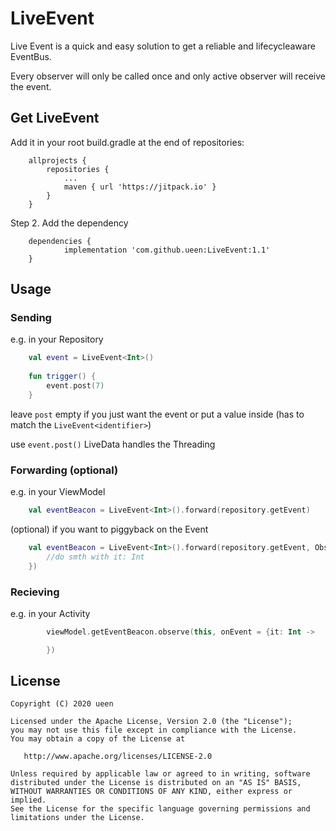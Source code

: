 # LiveEvent
Live Event is a quick and easy solution to get a reliable and lifecycleaware EventBus.

Every observer will only be called once and only active observer will receive the event.

## Get LiveEvent
Add it in your root build.gradle at the end of repositories:
```
	allprojects {
		repositories {
			...
			maven { url 'https://jitpack.io' }
		}
	}
```
Step 2. Add the dependency
```
	dependencies {
	        implementation 'com.github.ueen:LiveEvent:1.1'
	}
```

## Usage

### Sending
e.g. in your Repository

```kotlin
    val event = LiveEvent<Int>()
    
    fun trigger() {
        event.post(7)
    }
```
leave ```post``` empty if you just want the event or put a value inside (has to match the ```LiveEvent<identifier>```)

use ```event.post()``` LiveData handles the Threading

### Forwarding (optional)
e.g. in your ViewModel

```kotlin
    val eventBeacon = LiveEvent<Int>().forward(repository.getEvent)
```

(optional) if you want to piggyback on the Event

```kotlin
    val eventBeacon = LiveEvent<Int>().forward(repository.getEvent, Observer { it: Int ->
        //do smth with it: Int
    })
```

### Recieving
e.g. in your Activity

```kotlin
        viewModel.getEventBeacon.observe(this, onEvent = {it: Int ->

        })
```

License
-------

    Copyright (C) 2020 ueen

    Licensed under the Apache License, Version 2.0 (the "License");
    you may not use this file except in compliance with the License.
    You may obtain a copy of the License at

       http://www.apache.org/licenses/LICENSE-2.0

    Unless required by applicable law or agreed to in writing, software
    distributed under the License is distributed on an "AS IS" BASIS,
    WITHOUT WARRANTIES OR CONDITIONS OF ANY KIND, either express or implied.
    See the License for the specific language governing permissions and
    limitations under the License.
